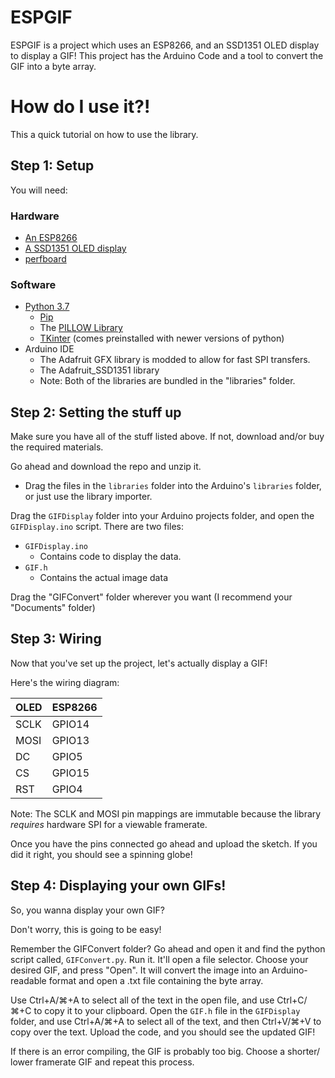 # ESPGIF
ESPGIF is a project which uses an ESP8266, and an SSD1351 OLED display to display a GIF! This project has the Arduino Code and a tool to convert the GIF into a byte array.
# How do I use it?!
This a quick tutorial on how to use the library.
## Step 1: Setup
You will need:
### Hardware
  - [An ESP8266](https://www.amazon.com/HiLetgo-Internet-Development-Wireless-Micropython/dp/B010O1G1ES)
  - [A SSD1351 OLED display](https://www.amazon.com/1-5inch-Interface-Raspberry-Examples-Provided/dp/B07D9NVJPZ)
  - [perfboard](https://www.amazon.com/dp/B0896YPD8F/ref=sspa_dk_detail_1?psc=1&pd_rd_i=B0896YPD8F&pd_rd_w=YeZDT&pf_rd_p=085568d9-3b13-4ac1-8ae4-24a26c00cb0c&pd_rd_wg=WL5Tr&pf_rd_r=GHDMVCPPV0WKQYS7Q2P3&pd_rd_r=2fb5e5ac-5647-4ac5-b9f6-d883cd38286a&spLa=ZW5jcnlwdGVkUXVhbGlmaWVyPUExSUFXQjhBRzQ2TTRSJmVuY3J5cHRlZElkPUEwNDAwMDAyM0EwOU1GS0RQQVVETCZlbmNyeXB0ZWRBZElkPUEwNTA0NzA0MkUzUExKVFMzUllFMyZ3aWRnZXROYW1lPXNwX2RldGFpbCZhY3Rpb249Y2xpY2tSZWRpcmVjdCZkb05vdExvZ0NsaWNrPXRydWU=)
### Software
  - [Python 3.7](https://www.python.org/downloads/release/python-3710/)
    - [Pip](https://bootstrap.pypa.io/get-pip.py)
    - The [PILLOW Library](https://pillow.readthedocs.io/)
    - [TKinter](https://docs.python.org/3/library/tkinter.html) (comes preinstalled with newer versions of python)
  - Arduino IDE
    - The Adafruit GFX library is modded to allow for fast SPI transfers.
    - The Adafruit_SSD1351 library
    - Note: Both of the libraries are bundled in the "libraries" folder.
## Step 2: Setting the stuff up
Make sure you have all of the stuff listed above. If not, download and/or buy the required materials.

Go ahead and download the repo and unzip it.
- Drag the files in the `libraries` folder into the Arduino's `libraries` folder, or just use the library importer.

Drag the `GIFDisplay` folder into your Arduino projects folder, and open the `GIFDisplay.ino` script.
There are two files:
- `GIFDisplay.ino`
  - Contains code to display the data.
- `GIF.h`
  - Contains the actual image data

Drag the "GIFConvert" folder wherever you want (I recommend your "Documents" folder)

## Step 3: Wiring
Now that you've set up the project, let's actually display a GIF!

Here's the wiring diagram:

 OLED | ESP8266 
 ---- | ------- 
 SCLK | GPIO14  
 MOSI | GPIO13  
 DC   | GPIO5   
 CS   | GPIO15  
 RST  | GPIO4   

Note: The SCLK and MOSI pin mappings are immutable because the library _requires_ hardware SPI for a viewable framerate.

Once you have the pins connected go ahead and upload the sketch. If you did it right, you should see a spinning globe!
## Step 4: Displaying your own GIFs!
So, you wanna display your own GIF? 

Don't worry, this is going to be easy!

Remember the GIFConvert folder? Go ahead and open it and find the python script called, `GIFConvert.py`. Run it. It'll open a file selector. Choose your desired GIF, and press "Open". It will convert the image into an Arduino-readable format and open a .txt file containing the byte array. 

Use Ctrl+A/⌘+A to select all of the text in the open file, and use Ctrl+C/⌘+C to copy it to your clipboard.
Open the `GIF.h` file in the `GIFDisplay` folder, and use Ctrl+A/⌘+A to select all of the text, and then Ctrl+V/⌘+V to copy over the text.
Upload the code, and you should see the updated GIF!

If there is an error compiling, the GIF is probably too big. Choose a shorter/ lower framerate GIF and repeat this process.
